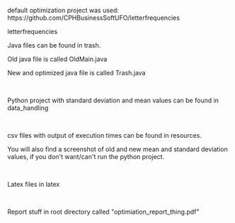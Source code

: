 <p>default optimization project was used: https://github.com/CPHBusinessSoftUFO/letterfrequencies</p>
<p>letterfrequencies</p>
<p>Java files can be found in trash.</p>
<p>Old java file is called OldMain.java</p>
<p>New and optimized java file is called Trash.java</p>
<br>
<p>Python project with standard deviation and mean values can be found in data_handling</p>
<br>
<p>csv files with output of execution times can be found in resources.</p>
<p>You will also find a screenshot of old and new mean and standard deviation values, if you don't want/can't run the python project.</p>
<br>
<p>Latex files in latex</p>
<br>
<p>Report stuff in root directory called "optimiation_report_thing.pdf"</p>